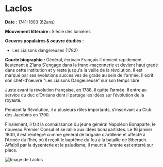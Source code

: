 ---
---
# Laclos

**Date** : 1741-1803 (62ans)

**Mouvement littéraire :** Siècle des lumières

**Oeuvres populaires & oeuvre étudiés :**
- Les Liaisons dangereuses (1782)

**Courte biographie :**
Général, écrivain Français
Il devient rapidement lieutenant à 21ans
S'engage dans la franc-maçonnerie et devient haut gradé dans cette institution et y reste jusqu'a la veille de la révolution. 
Il est marqué par ses évolutions succesives de grade au sein de l'armée. 
Il écrit son chef-d'oeuvre "Les Liaisons Dangeureuse" sur son temps libre.

Juste avant la révolution française, en 1788, il quitte l’armée. Il entre au service du duc d’Orléans dont il partage les idées sur l’évolution de la royauté.  
  
Pendant la Révolution, il a plusieurs rôles importants, s'inscrivant au Club des Jacobins en 1790.  
  
Finalement, il fait la connaissance du jeune général Napoléon Bonaparte, le nouveau Premier Consul et se rallie aux idées bonapartistes. Le 16 janvier 1800, il est réintégré comme général de brigade d’artillerie et affecté à l’Armée du Rhin, où il reçoit le baptême du feu à la bataille de Biberach. Affaibli par la dysenterie et le paludisme, il meurt à Tarente est enterré sur place.

![Image de Laclos](https://www.parisrevolutionnaire.com/IMG/jpg/Choderlos_de_Laclos_Pierre_26_par_Perronneau_max.jpg)
